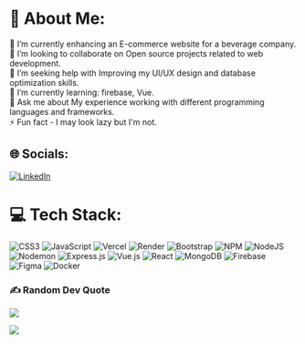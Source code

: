 # 💫 About Me:
🔭 I’m currently enhancing an E-commerce website for a beverage company.<br>👯 I’m looking to collaborate on Open source projects related to web development.<br>🤝 I’m seeking help with Improving my UI/UX design and database optimization skills.<br>🌱 I’m currently learning: firebase, Vue.<br>💬 Ask me about My experience working with different programming languages and frameworks.<br>⚡ Fun fact - I may look lazy but I'm not.


## 🌐 Socials:
[![LinkedIn](https://img.shields.io/badge/LinkedIn-%230077B5.svg?logo=linkedin&logoColor=white)](https://linkedin.com/in/https://www.linkedin.com/in/omar-kouzi) 

# 💻 Tech Stack:
![CSS3](https://img.shields.io/badge/css3-%231572B6.svg?style=for-the-badge&logo=css3&logoColor=white) ![JavaScript](https://img.shields.io/badge/javascript-%23323330.svg?style=for-the-badge&logo=javascript&logoColor=%23F7DF1E) ![Vercel](https://img.shields.io/badge/vercel-%23000000.svg?style=for-the-badge&logo=vercel&logoColor=white) ![Render](https://img.shields.io/badge/Render-%46E3B7.svg?style=for-the-badge&logo=render&logoColor=white) ![Bootstrap](https://img.shields.io/badge/bootstrap-%238511FA.svg?style=for-the-badge&logo=bootstrap&logoColor=white) ![NPM](https://img.shields.io/badge/NPM-%23CB3837.svg?style=for-the-badge&logo=npm&logoColor=white) ![NodeJS](https://img.shields.io/badge/node.js-6DA55F?style=for-the-badge&logo=node.js&logoColor=white) ![Nodemon](https://img.shields.io/badge/NODEMON-%23323330.svg?style=for-the-badge&logo=nodemon&logoColor=%BBDEAD) ![Express.js](https://img.shields.io/badge/express.js-%23404d59.svg?style=for-the-badge&logo=express&logoColor=%2361DAFB) ![Vue.js](https://img.shields.io/badge/vue.js-%2335495e.svg?style=for-the-badge&logo=vuedotjs&logoColor=%234FC08D) ![React](https://img.shields.io/badge/react-%2320232a.svg?style=for-the-badge&logo=react&logoColor=%2361DAFB) ![MongoDB](https://img.shields.io/badge/MongoDB-%234ea94b.svg?style=for-the-badge&logo=mongodb&logoColor=white) ![Firebase](https://img.shields.io/badge/Firebase-039BE5?style=for-the-badge&logo=Firebase&logoColor=white) ![Figma](https://img.shields.io/badge/figma-%23F24E1E.svg?style=for-the-badge&logo=figma&logoColor=white) ![Docker](https://img.shields.io/badge/docker-%230db7ed.svg?style=for-the-badge&logo=docker&logoColor=white)
<!--# 📊 GitHub Stats:
![](https://github-readme-stats.vercel.app/api?username=omar-kouzi&theme=radical&hide_border=false&include_all_commits=true&count_private=false)<br/>
![](https://github-readme-streak-stats.herokuapp.com/?user=omar-kouzi&theme=radical&hide_border=false)<br/>
![](https://github-readme-stats.vercel.app/api/top-langs/?username=omar-kouzi&theme=radical&hide_border=false&include_all_commits=true&count_private=false&layout=compact)
-->
### ✍️ Random Dev Quote
![](https://quotes-github-readme.vercel.app/api?type=horizontal&theme=radical)


[![](https://visitcount.itsvg.in/api?id=omar-kouzi&icon=0&color=0)](https://visitcount.itsvg.in)

<!-- Proudly created with GPRM ( https://gprm.itsvg.in ) -->
